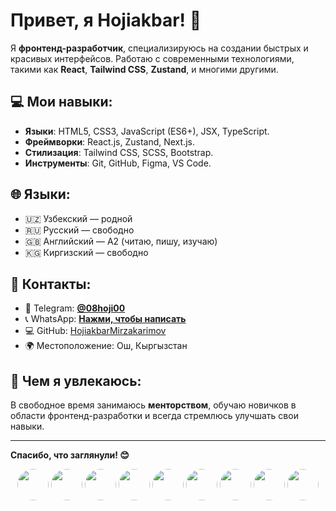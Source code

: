 # Привет, я Hojiakbar! 👋

Я **фронтенд-разработчик**, специализируюсь на создании быстрых и красивых интерфейсов. Работаю с современными технологиями, такими как **React**, **Tailwind CSS**, **Zustand**, и многими другими.

## 💻 Мои навыки:
- **Языки**: HTML5, CSS3, JavaScript (ES6+), JSX, TypeScript.
- **Фреймворки**: React.js, Zustand, Next.js.
- **Стилизация**: Tailwind CSS, SCSS, Bootstrap.
- **Инструменты**: Git, GitHub, Figma, VS Code.

## 🌐 Языки:
- 🇺🇿 Узбекский — родной  
- 🇷🇺 Русский — свободно  
- 🇬🇧 Английский — A2 (читаю, пишу, изучаю)  
- 🇰🇬 Киргизский — свободно

## 💬 Контакты:
- 📱 Telegram: **[@08hoji00](https://t.me/08hoji00)**
- 📞 WhatsApp: **[Нажми, чтобы написать](https://wa.me/996555251506)**
- 💻 GitHub: [HojiakbarMirzakarimov](https://github.com/HojiakbarMirzakarimov)
- 🌍 Местоположение: Ош, Кыргызстан

## 🌱 Чем я увлекаюсь:
В свободное время занимаюсь **менторством**, обучаю новичков в области фронтенд-разработки и всегда стремлюсь улучшать свои навыки.

---

**Спасибо, что заглянули! 😊**

<p align="center">
  <img src="https://upload.wikimedia.org/wikipedia/commons/a/a2/HTML5_Logo_512.png" width="50" height="50" style="border-radius: 50%"/>
  <img src="https://upload.wikimedia.org/wikipedia/commons/d/d5/CSS3_logo.svg" width="50" height="50" style="border-radius: 50%"/>
  <img src="https://upload.wikimedia.org/wikipedia/commons/6/6a/JavaScript-logo.png" width="50" height="50" style="border-radius: 50%"/>
  <img src="https://upload.wikimedia.org/wikipedia/commons/a/a7/React-icon.svg" width="50" height="50" style="border-radius: 50%"/>
  <img src="https://upload.wikimedia.org/wikipedia/commons/e/e6/Sass_Logo.svg" width="50" height="50" style="border-radius: 50%"/>
  <img src="https://upload.wikimedia.org/wikipedia/commons/4/47/Tailwind_CSS_Logo.svg" width="50" height="50" style="border-radius: 50%"/>
  <img src="https://upload.wikimedia.org/wikipedia/commons/4/47/Bootstrap_logo.svg" width="50" height="50" style="border-radius: 50%"/>
  <img src="https://upload.wikimedia.org/wikipedia/commons/e/ec/React_icons.svg" width="50" height="50" style="border-radius: 50%"/>
  <img src="https://upload.wikimedia.org/wikipedia/commons/d/d7/Material_Icons.svg" width="50" height="50" style="border-radius: 50%"/>
</p>
